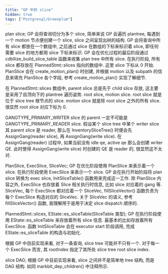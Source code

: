 ```yaml
---
title: "GP 中的 slice"
hidden: true
tags: ["Postgresql/Greenplum"]
---
```



plan slice; GP 会将查询切分为多个 slice, 简单来说 GP 会遍历 plantree, 每遇到一个 motion 节点便创建一个 slice, slice 之间呈现出树的结构. GP 会将查询中所有 slice 都放在一个数组中, 之后通过 slice 在数组的下标来标识着 slice, 即任何需要 slice 的地方都用 slice 下标来标识. GP 会在优化过程的最后阶段通过 cdbllize_build_slice_table 函数来收集 plan tree 中所有 slice. 在执行阶段, 所有 slice 都存放在 PlannedStmt::slices 指向的数组中. 这里 slice 下标从 0 开始. PlanSlice 会在 create_motion_plan() 时创建, 并根据 motion 以及 subpath 的信息来填充 PlanSlice 各个字段, 参考 create_motion_plan() 实现了解细节.

在 PlannedStmt::slices 数组中, parent slice 总是先于 child slice 存放, 这主要是采用了自顶向下的 plantree 遍历姿势. root slice, motion slice. root slice 就是位于 slice tree 根节点的 slice. motion slice 就是除 root slice 之外的所有 slice. 很显然 root slice 对应下标为 0.

GANGTYPE_PRIMARY_WRITER slice 的 parent 一定不可能是 GANGTYPE_PRIMARY_READER slice. 假设某个 slice tree 中某个 writer slice 其 parent slice 是 reader, 那么在 InventorySliceTree() 时便会先 AssignGang(reader slice), 再 AssignGang(write slice). 在 AssignGang(reader) 过程中, 如果当前没有 idle qe, active qe 那么会创建 writer QE. 此时使得 AssignGang(write slice) 时创建的 QE 是 reader 的, 很显然这不太对.

PlanSlice, ExecSlice, SliceVec; GP 在优化阶段使用 PlanSlice 来表示着一个 slice. 在执行阶段使用 ExecSlice 来表示一个 slice. GP 会在执行开始阶段将 plan slice 转换为 exec slice, InitSliceTable() 函数用来完成这一工作. 除 PlanSlice 内容之外, ExecSlice 也存放着 Slice 相关执行时信息, 比如 slice 对应着的 gang 等. SliceVec, 每个 ExecSlice 都对应着一个 SliceVec, fillSliceVector() 函数负责为每个 ExecSlice 构造对应的 SliceVec. 关于 SliceVec 的语义, 参考 fillSliceVector() 函数, 我理解用于是用于决定 slice dispatch 顺序的.

PlannedStmt::slices, EState::es_sliceTable(SliceTable 类型); GP 在执行阶段使用 EState::es_sliceTable 来存放着所有 slice 信息. 最基本的比如存放着所有 ExecSlice. 函数 InitSliceTable 会在 executor start 阶段调用, 完成 EState::es_sliceTable 的构造与初始化.

根据 GP 中目前实现来看, 对于一条查询, slice tree 可能并不只有一个. 对于每一个 ExecSlice 而言, 其 rootIndex 指定了其所处 slice tree root slice index.

slice DAG; 根据 GP 中目前实现来看, slice 之间并不是简单地 tree 结构, 而是 DAG 结构. 如同 markbit_dep_children() 中注释所示.
